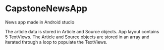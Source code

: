 # CapstoneNewsApp
 News app made in Android studio

The article data is stored in Article and Source objects.
App layout contains 5 TextViews. The Article and Source objects are stored in an array and iterated through a loop to populate the TextViews.
